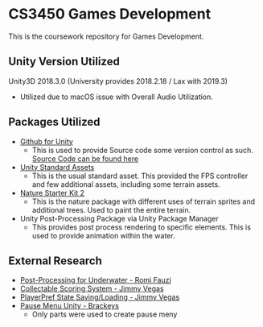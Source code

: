 # CS3450 Games Development
This is the coursework repository for Games Development.

## Unity Version Utilized
Unity3D 2018.3.0 (University provides 2018.2.18 / Lax with 2019.3)
- Utilized due to macOS issue with Overall Audio Utilization.

## Packages Utilized
- [Github for Unity](https://assetstore.unity.com/packages/tools/version-control/github-for-unity-118069)
    - This is used to provide Source code some version control as such. [Source Code can be found here](https://github.com/kkgm13/CourseworkGame)
- [Unity Standard Assets](https://assetstore.unity.com/packages/essentials/asset-packs/standard-assets-for-unity-2017-3-32351)
    - This is the usual standard asset. This provided the FPS controller and few additional assets, including some terrain assets.
- [Nature Starter Kit 2](https://assetstore.unity.com/packages/3d/environments/nature-starter-kit-2-52977)
    - This is the nature package with different uses of terrain sprites and additional trees. Used to paint the entire terrain.
- Unity Post-Processing Package via Unity Package Manager
    - This provides post process rendering to specific elements. This is used to provide animation within the water.

## External Research
- [Post-Processing for Underwater - Romi Fauzi](https://www.youtube.com/watch?v=zmDDR9mOVTs)
- [Collectable Scoring System - Jimmy Vegas](https://www.youtube.com/watch?v=D0lx90n0s-4)
- [PlayerPref State Saving/Loading - Jimmy Vegas](https://www.youtube.com/watch?v=iT3qKE-6c00)
- [Pause Menu Unity - Brackeys](https://www.youtube.com/watch?v=JivuXdrIHK0)
    - Only parts were used to create pause meny